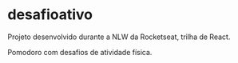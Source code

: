 # desafioativo
Projeto desenvolvido durante a NLW da Rocketseat, trilha de React.

Pomodoro com desafios de atividade física.
